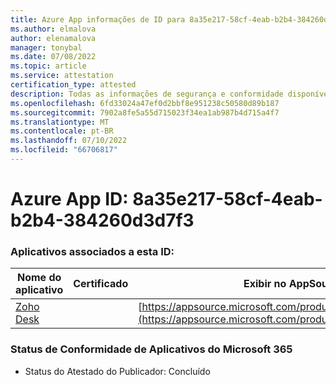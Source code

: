 ```yaml
---
title: Azure App informações de ID para 8a35e217-58cf-4eab-b2b4-384260d3d7f3
ms.author: elmalova
author: elenamalova
manager: tonybal
ms.date: 07/08/2022
ms.topic: article
ms.service: attestation
certification_type: attested
description: Todas as informações de segurança e conformidade disponíveis para 8a35e217-58cf-4eab-b2b4-384260d3d7f3.
ms.openlocfilehash: 6fd33024a47ef0d2bbf8e951238c50580d89b187
ms.sourcegitcommit: 7902a8fe5a55d715023f34ea1ab987b4d715a4f7
ms.translationtype: MT
ms.contentlocale: pt-BR
ms.lasthandoff: 07/10/2022
ms.locfileid: "66706817"
---
```

# <a name="azure-app-id-8a35e217-58cf-4eab-b2b4-384260d3d7f3"></a>Azure App ID: 8a35e217-58cf-4eab-b2b4-384260d3d7f3


### <a name="apps-associated-with-this-id"></a>Aplicativos associados a esta ID:
| **Nome do aplicativo** | **Certificado** | **Exibir no AppSource** |
|--------------|---------------|-----------------------|
| [Zoho Desk](../forward/WA104382044.md) |  | [https://appsource.microsoft.com/product/office/WA104382044](https://appsource.microsoft.com/product/office/WA104382044) |

### <a name="microsoft-365-app-compliance-status"></a>Status de Conformidade de Aplicativos do Microsoft 365
- Status do Atestado do Publicador: Concluído
